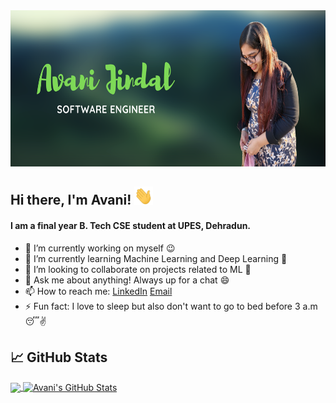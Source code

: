 <img src="https://github.com/Avani18/Avani18/blob/main/IntroCropped.png" height = "250px">

## Hi there, I'm Avani! <img src="https://github.com/Avani18/Avani18/blob/main/wave.gif" width="30px">

#### I am a final year B. Tech CSE student at UPES, Dehradun.

- 🔭 I’m currently working on myself :wink:
- 🌱 I’m currently learning Machine Learning and Deep Learning :muscle:
- 👯 I’m looking to collaborate on projects related to ML :open_hands:
- 💬 Ask me about anything! Always up for a chat :smile:
- 📫 How to reach me: [LinkedIn](https://www.linkedin.com/in/avani-jindal/) [Email](mailto:avani.jindal@gmail.com) 
- ⚡ Fun fact: I love to sleep but also don't want to go to bed before 3 a.m :sleeping::v:

## &#x1f4c8; GitHub Stats

<a href="https://github.com/Avani18/Avani18">
  <img align="center" src="https://github-readme-stats.vercel.app/api/top-langs/?username=Avani18&hide=java,html&title_color=ffffff&text_color=c9cacc&icon_color=2bbc8a&bg_color=1d1f21" />
</a>
<a href="https://github.com/Avani18/Avani18">
  <img align="center" src="https://github-readme-stats.vercel.app/api?username=Avani18&show_icons=true&line_height=27&count_private=true&title_color=ffffff&text_color=c9cacc&icon_color=2bbc8a&bg_color=1d1f21" alt="Avani's GitHub Stats" />
</a>

<!--<a href="https://github.com/MartinHeinz/python-project-blueprint">
  <img align="center" src="https://github-readme-stats.vercel.app/api/pin/?username=MartinHeinz&repo=python-project-blueprint&title_color=ffffff&text_color=c9cacc&icon_color=2bbc8a&bg_color=1d1f21" />
</a>
<a href="https://github.com/MartinHeinz/go-project-blueprint">
  <img align="center" src="https://github-readme-stats.vercel.app/api/pin/?username=MartinHeinz&repo=go-project-blueprint&title_color=ffffff&text_color=c9cacc&icon_color=2bbc8a&bg_color=1d1f21" />
</a>  -->

